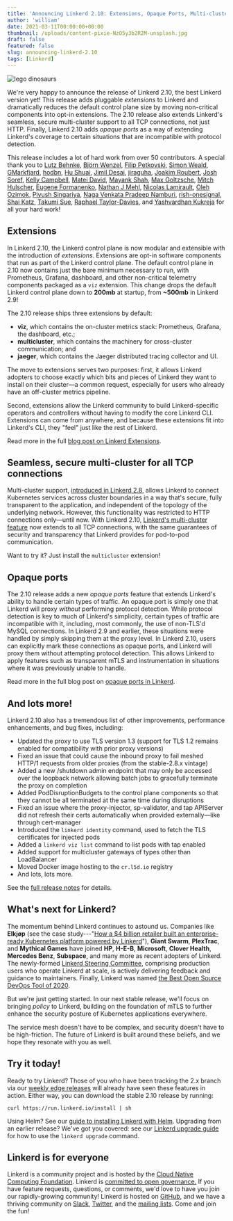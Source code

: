 ```yaml
---
title: 'Announcing Linkerd 2.10: Extensions, Opaque Ports, Multi-cluster TCP, and more!'
author: 'william'
date: 2021-03-11T00:00:00+00:00
thumbnail: /uploads/content-pixie-NzO5y3b2R2M-unsplash.jpg
draft: false
featured: false
slug: announcing-linkerd-2.10
tags: [Linkerd]
---
```


![lego dinosaurs](/uploads/content-pixie-NzO5y3b2R2M-unsplash.jpg)

We're very happy to announce the release of Linkerd 2.10, the best Linkerd
version yet! This release adds pluggable _extensions_ to Linkerd and
dramatically reduces the default control plane size by moving non-critical
components into opt-in extensions. The 2.10 release also extends Linkerd's
seamless, secure multi-cluster support to all TCP connections, not just HTTP.
Finally, Linkerd 2.10 adds _opaque ports_ as a way of extending Linkerd's
coverage to certain situations that are incompatible with protocol detection.

This release includes a lot of hard work from over 50 contributors. A special
thank you to [Lutz Behnke](https://github.com/cypherfox), [Björn
Wenzel](https://github.com/DaspawnW), [Filip
Petkovski](https://github.com/fpetkovski), [Simon
Weald](https://github.com/glitchcrab),
[GMarkfjard](https://github.com/GMarkfjard), [hodbn](https://github.com/hodbn),
[Hu Shuai](https://github.com/hs0210), [Jimil
Desai](https://github.com/jimil749), [jiraguha](https://github.com/jiraguha),
[Joakim Roubert](https://github.com/joakimr-axis), [Josh
Soref](https://github.com/jsoref), [Kelly
Campbell](https://github.com/kellycampbell), [Matei
David](https://github.com/mateiidavid), [Mayank
Shah](https://github.com/mayankshah1607), [Max
Goltzsche](https://github.com/mgoltzsche), [Mitch
Hulscher](https://github.com/mhulscher), [Eugene
Formanenko](https://github.com/mo4islona), [Nathan J
Mehl](https://github.com/n-oden), [Nicolas
Lamirault](https://github.com/nlamirault), [Oleh
Ozimok](https://github.com/oleh-ozimok), [Piyush
Singariya](https://github.com/piyushsingariya), [Naga Venkata Pradeep
Namburi](https://github.com/pradeepnnv),
[rish-onesignal](https://github.com/rish-onesignal), [Shai
Katz](https://github.com/shaikatz), [Takumi Sue](https://github.com/tkms0106),
[Raphael Taylor-Davies](https://github.com/tustvold), and [Yashvardhan
Kukreja](https://github.com/yashvardhan-kukreja) for all your hard work!

## Extensions

In Linkerd 2.10, the Linkerd control plane is now modular and extensible with
the introduction of _extensions_. Extensions are opt-in software components
that run as part of the Linkerd control plane. The default control plane in
2.10 now contains just the bare minimum necessary to run, with Prometheus,
Grafana, dashboard, and other non-critical telemetry components packaged as a
`viz` extension. This change drops the default Linkerd control plane down to
**200mb** at startup, from **~500mb** in Linkerd 2.9!

The 2.10 release ships three extensions by default:

* **viz**, which contains the on-cluster metrics stack: Prometheus, Grafana,
  the dashboard, etc.;
* **multicluster**, which contains the machinery for cross-cluster
  communication; and
* **jaeger**, which contains the Jaeger distributed tracing collector and UI.

The move to extensions serves two purposes: first, it allows Linkerd adopters
to choose exactly which bits and pieces of Linkerd they want to install on
their cluster—a common request, especially for users who already have an
off-cluster metrics pipeline.

Second, extensions allow the Linkerd community to build Linkerd-specific
operators and controllers without having to modify the core Linkerd CLI.
Extensions can come from anywhere, and because these extensions fit into
Linkerd's CLI, they "feel" just like the rest of Linkerd.

Read more in the full [blog post on Linkerd
Extensions](/2021/03/01/linkerd-2.10-and-extensions/).

## Seamless, secure multi-cluster for all TCP connections

Multi-cluster support, [introduced in Linkerd
2.8](/2020/06/09/announcing-linkerd-2.8/), allows Linkerd to connect Kubernetes
services across cluster boundaries in a way that's secure, fully transparent to
the application, and independent of the topology of the underlying network.
However, this functionality was restricted to HTTP connections only—until now.
With Linkerd 2.10, [Linkerd's multi-cluster
feature](/2.10/features/multicluster/) now extends to all TCP
connections, with the same guarantees of security and transparency that Linkerd
provides for pod-to-pod communication.

Want to try it? Just install the `multicluster` extension!

## Opaque ports

The 2.10 release adds a new _opaque ports_ feature that extends Linkerd's
ability to handle certain types of traffic. An opaque port is simply one that
Linkerd will proxy _without_ performing protocol detection. While protocol
detection is key to much of Linkerd's simplicity, certain types of traffic are
incompatible with it, including, most commonly, the use of non-TLS'd MySQL
connections. In Linkerd 2.9 and earlier, these situations were handled by
simply skipping them at the proxy level. In Linkerd 2.10, users can explicitly
mark these connections as opaque ports, and Linkerd will proxy them without
attempting protocol detection. This allows Linkerd to apply features such as
transparent mTLS and instrumentation in situations where it was previously
unable to handle.

Read more in the full blog post on [opaque ports in
Linkerd](/2021/02/23/protocol-detection-and-opaque-ports-in-linkerd/).

## And lots more!

Linkerd 2.10 also has a tremendous list of other improvements, performance
enhancements, and bug fixes, including:

* Updated the proxy to use TLS version 1.3 (support for TLS 1.2 remains enabled
  for compatibility with prior proxy versions)
* Fixed an issue that could cause the inbound proxy to fail meshed HTTP/1
  requests from older proxies (from the stable-2.8.x vintage)
* Added a new /shutdown admin endpoint that may only be accessed over the
  loopback network allowing batch jobs to gracefully terminate the proxy on
  completion
* Added PodDisruptionBudgets to the control plane components so that they
  cannot be all terminated at the same time during disruptions
* Fixed an issue where the proxy-injector, sp-validator, and tap APIServer did
  not refresh their certs automatically when provided externally—like through
  cert-manager
* Introduced the `linkerd identity` command, used to fetch the TLS certificates
  for injected pods
* Added a `linkerd viz list` command to list pods with tap enabled
* Added support for multicluster gateways of types other than LoadBalancer
* Moved Docker image hosting to the `cr.l5d.io` registry
* And lots, lots more.

See the [full release
notes](https://github.com/linkerd/linkerd2/releases/tag/stable-2.10.0) for
details.

## What's next for Linkerd?

The momentum behind Linkerd continues to astound us. Companies like **Elkjøp**
(see the case study---"[How a $4 billion retailer built an enterprise-ready
Kubernetes platform powered by
Linkerd](https://www.cncf.io/blog/2021/02/19/how-a-4-billion-retailer-built-an-enterprise-ready-kubernetes-platform-powered-by-linkerd/)"),
**Giant Swarm**, **PlexTrac**, and **Mythical Games** have joined **HP**,
**H-E-B**, **Microsoft**, **Clover Health**, **Mercedes Benz**, **Subspace**,
and many more as recent adopters of Linkerd. The newly-formed [Linkerd Steering
Committee](/2021/01/28/announcing-the-linkerd-steering-committee/),
comprising production users who operate Linkerd at scale, is actively
delivering feedback and guidance to maintainers. Finally, Linkerd was named
[the Best Open Source DevOps Tool of
2020](https://devops.com/buoyant-wins-tech-ascension-award-recognizing-linkerd-service-mesh-as-best-open-source-devops-tool-of-2020/).

But we're just getting started. In our next stable release, we'll focus on
bringing _policy_ to Linkerd, building on the foundation of mTLS to further
enhance the security posture of Kubernetes applications everywhere.

The service mesh doesn't have to be complex, and security doesn't have to be
high-friction. The future of Linkerd is built around these beliefs, and we hope
they resonate with you as well.

## Try it today!

Ready to try Linkerd? Those of you who have been tracking the 2.x branch via
our [weekly edge releases](/edge/) will already have seen these features
in action. Either way, you can download the stable 2.10 release by running:

`curl https://run.linkerd.io/install | sh`

Using Helm? See our [guide to installing Linkerd with
Helm](/2.10/tasks/install-helm/). Upgrading from an earlier release? We've got
you covered: see our [Linkerd upgrade guide](/2.10/tasks/upgrade/) for how to
use the `linkerd upgrade` command.

## Linkerd is for everyone

Linkerd is a community project and is hosted by the [Cloud Native Computing
Foundation](https://cncf.io/). Linkerd is [committed to open
governance.](/2019/10/03/linkerds-commitment-to-open-governance/) If you have
feature requests, questions, or comments, we'd love to have you join our
rapidly-growing community! Linkerd is hosted on
[GitHub](https://github.com/linkerd/), and we have a thriving community on
[Slack](https://slack.linkerd.io/), [Twitter](https://twitter.com/linkerd), and
the [mailing lists](/2.10/get-involved/). Come and join the fun!
